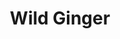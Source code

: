 ---
layout: place
title: "Wild Ginger"
permalink: /new-york/corning/wild-ginger.html
stateAbbr: NY
stateName: New York
cityName: Corning
seo:
  name: "Wild Ginger"
  type: Restaurant
  links: http://www.gafferdistrict.com/businesses/wild-ginger
description: "Looking for sushi in Corning, New York? Check out Wild Ginger for a delightful Japanese dining experience. Enjoy a variety of sushi and other dishes in a wel..."
place_id: ChIJF_xff8tJ0IkRWj6_KcgIuFo
photos:
  - name: >-
      places/ChIJF_xff8tJ0IkRWj6_KcgIuFo/photos/AeeoHcIl1Dg_-hFi0xFsquM6zEQYl7jQMg3L2Os4Y_ebSQ0cTCU1F6XEy6h8ilFJ8ItZXtDQlrzpwGX2geRKFqUoq3SUSJXN16CvFyF_MjuEMm3w-ea_wpV5fnwT3nudehyx7C1jukxdrA4TKjbpY_hHAPZg70Tx_JL532IMkQ4VM8IK4HujfhVG0se0KfPlWJEgfmHbXaRUMXp8Bik6CfrCo5D5DD47pIuQSY0MT3Crhfa22aAv6XAsiFKnfbPx6bIF7CeKvDK7M-kdGCGYiQfAhYjmknCKoIDLh5FsuXEJZ5QuLv6mkvnm4mgN4K5ycIINlyAVBLUmZ1ZNnTNd4nuFXJQDrWSVZzFvlJeMerejqKiWInqGW2pL8BDWWNuCrpUKM1Qu2_odi5SXkzV3aJ_ClyTcXbp_j-LHooq1KFjA0qbkpvg
    widthPx: 4032
    heightPx: 3024
    authorAttributions:
      - displayName: Richard Stram
        uri: https://maps.google.com/maps/contrib/112200722626697072135
        photoUri: >-
          https://lh3.googleusercontent.com/a-/ALV-UjUq3A0IuVzFIsKd9Ix42G1ADvWQgbr60bO04UOTV2yYae6MeIGBFQ=s100-p-k-no-mo
    flagContentUri: >-
      https://www.google.com/local/imagery/report/?cb_client=maps_api_places.places_api&image_key=!1e10!2sCIHM0ogKEICAgID9m-zkzgE&hl=en-US
    googleMapsUri: >-
      https://www.google.com/maps/place//data=!3m4!1e2!3m2!1sCIHM0ogKEICAgID9m-zkzgE!2e10!4m2!3m1!1s0x89d049cb7f5ffc17:0x5ab808c829bf3e5a
  - name: >-
      places/ChIJF_xff8tJ0IkRWj6_KcgIuFo/photos/AeeoHcI3ymt1Gc45liNWHJO9KUGJKjGphqY2AZ3apAru-Iz0QgYhqATd1a6lqE7uocFQR-JVPlNN933b0AVNXSTavaAT_QZhTUUgtutGgUQsklxulIt7Jm5YA8LlwC93jiS6K9nQl7oy7LAGhhepJyhbtgiBHWegmW_gRlMFUDand0_NrhWgsnQ-PS3rQXHlt_HIVPzh2fyL6dgEBi_QaCV-BUL-j2gsJ0Sh7Jvjwsua3ZH7RtEEnE6HKsCikAVs2_VRqcfN0aFMc_RzYI-qId6ltAFluY0xvNhFxSRM2t8zM0q9uK1HMlwEZjjdTzcvM4NEhAzBmMQDS_b5LCIQIY_IyHdNAwAOhllAaD7dL1cAPfAdZVj3vVUO8Ov9R_p5lVT2YcKGRy94t1siaMPbbbRnlhqdc2oSjmQy0HzZbarrE1EE30E
    widthPx: 4000
    heightPx: 3000
    authorAttributions:
      - displayName: Rayven K
        uri: https://maps.google.com/maps/contrib/114702118044740152168
        photoUri: >-
          https://lh3.googleusercontent.com/a-/ALV-UjX8ld-EMsvSl6kksfw8HEP8UztH73J7PmV-9Q6ryPiWjo1W5EQa=s100-p-k-no-mo
    flagContentUri: >-
      https://www.google.com/local/imagery/report/?cb_client=maps_api_places.places_api&image_key=!1e10!2sCIHM0ogKEICAgIDFn96J9gE&hl=en-US
    googleMapsUri: >-
      https://www.google.com/maps/place//data=!3m4!1e2!3m2!1sCIHM0ogKEICAgIDFn96J9gE!2e10!4m2!3m1!1s0x89d049cb7f5ffc17:0x5ab808c829bf3e5a
  - name: >-
      places/ChIJF_xff8tJ0IkRWj6_KcgIuFo/photos/AeeoHcLpLtcA8x1K8Qw2u5HJ9tNsP4FAyU9AVj4bkql3rP9IdM5V5CH3Kl8FMWs_DDM93Oz2O8pTpSL8ArXrRmyK_GE6FDDr_5_e3P2RlTR4U7eldYRj3PryHqITR5OtMbppke78xn4Jbbt8Q38H-pg0Ap4w-igneCZDyq_wMu5qjn0KUeyUE9l7dyxCHu8SZ78M8X-0NnmPYUqHRy6xLhwK1-U4ViCI_3U3qSIdxskyYBeTzwBROOeZBNYoWqKzX575enmm7oDsjZaIYpB-TATt1Alv9N3zspnNIWzWQYgg7iSmsKHEd-tkreSyIWxka3-v2zKKiC_NWHIHtlBBjN3ja4FPVIejQRkLUE5Qqv6SToDoAMr8aMtbworkBlaN9L4iCtTHL_KRf8KAP3bSllbNS-_kdt6fWMbpARa9hP1Gy0BZQimX
    widthPx: 3024
    heightPx: 3108
    authorAttributions:
      - displayName: Nate C
        uri: https://maps.google.com/maps/contrib/102563709547336354186
        photoUri: >-
          https://lh3.googleusercontent.com/a/ACg8ocLhc_PjQzhG-N7qqbNcWHUng_Zy4qIObwQXCGRqTdhzSdfkZw=s100-p-k-no-mo
    flagContentUri: >-
      https://www.google.com/local/imagery/report/?cb_client=maps_api_places.places_api&image_key=!1e10!2sCIHM0ogKEICAgICT8eb6vAE&hl=en-US
    googleMapsUri: >-
      https://www.google.com/maps/place//data=!3m4!1e2!3m2!1sCIHM0ogKEICAgICT8eb6vAE!2e10!4m2!3m1!1s0x89d049cb7f5ffc17:0x5ab808c829bf3e5a
  - name: >-
      places/ChIJF_xff8tJ0IkRWj6_KcgIuFo/photos/AeeoHcIQIKkStKP008KhfSuQ4mlDgno2rXP__oeoXo2HBUoqh7J4YoBfngn11aPRo9ZNUkyq-ttL_IfDHu3bN37jzqFCgzdbxJYKCJu1ei5kWtKHgY9ofhLEv6C2rE0T1p51V4ex-dFuYgG_ECCnZFLxx9wJ1f67LzBoE6RRVfClk2sB041zBgdFronE3IrH_YuX41tUkt2vZluCR1xhP-R3M0UXbaBfUpWw94Zw8CCXAeeK6ZxIRoT1K1bof6hYxjP_S5vWBxxj5S4pI2S0G9NfhETd_sVu4AoI5nTRUAuu71IG9HMDZbrMwJsNFVu-bAuvLW3SAutdj7-9hmeVmy05KaDgVaSxluT5SrcUgtYMT9TUoCzQEAfTPV84rgm9EO4bW4mu0h2P3jYuaYOxGD3O9mOuA5Hww4e9_EfkZPXtUqJyXA
    widthPx: 3024
    heightPx: 4032
    authorAttributions:
      - displayName: Shelly Zheng
        uri: https://maps.google.com/maps/contrib/100311108760339838460
        photoUri: >-
          https://lh3.googleusercontent.com/a/ACg8ocLgbdVe9Y3TQtd-bm8P6QffyUcbrL0QeJZmn0bjFhD2pHPJog=s100-p-k-no-mo
    flagContentUri: >-
      https://www.google.com/local/imagery/report/?cb_client=maps_api_places.places_api&image_key=!1e10!2sCIHM0ogKEICAgICdw-G4ag&hl=en-US
    googleMapsUri: >-
      https://www.google.com/maps/place//data=!3m4!1e2!3m2!1sCIHM0ogKEICAgICdw-G4ag!2e10!4m2!3m1!1s0x89d049cb7f5ffc17:0x5ab808c829bf3e5a
  - name: >-
      places/ChIJF_xff8tJ0IkRWj6_KcgIuFo/photos/AeeoHcKLEXgVFWzd-CRyfeM1c_V_c_34wo0A87i1ur1C59WEi-d-rYfZVaWLxOW0Glh5ai1cah7MLZ_7lLHsigfmE8hSjx3CwurOpeUA-rP67G8njVyv-s7ZVhK5Rc0GI9DZT4hYA2Rcirb233DArpVb6GXc18TImrSVvKzdqAup3w5yCNhxe6mGvQgnIiaya7Ysg9T089CTexDSczmMHucubC98M8sy0_SaiP7UqzHMVG9CSDJcj5Z5RCLC0dK8ZPwssN3hFngEg_-ZzELlTtsEJknzpmn7doTqbZi67Y8g6DglnLdcf2uKdM7x_zBgpeOPKLQxqmtBfvUqAm5uN1qsOrkG6WvlUtgF3INyvlmwbhfWfNv5EUrvM-7jbTjcg7YG7GfOAM5fEQ5sL0U7gidaZw-w9vt1WDx4F-VSor-rM6l62Q0g
    widthPx: 3000
    heightPx: 4000
    authorAttributions:
      - displayName: Crystal Chaffee
        uri: https://maps.google.com/maps/contrib/116677756343063493089
        photoUri: >-
          https://lh3.googleusercontent.com/a-/ALV-UjVNqKjXB5crEnSHAA3EAf-MRv_i4f2fSH1510cS_L2QijHA3Uvi=s100-p-k-no-mo
    flagContentUri: >-
      https://www.google.com/local/imagery/report/?cb_client=maps_api_places.places_api&image_key=!1e10!2sCIHM0ogKEICAgICn4dPz9gE&hl=en-US
    googleMapsUri: >-
      https://www.google.com/maps/place//data=!3m4!1e2!3m2!1sCIHM0ogKEICAgICn4dPz9gE!2e10!4m2!3m1!1s0x89d049cb7f5ffc17:0x5ab808c829bf3e5a
  - name: >-
      places/ChIJF_xff8tJ0IkRWj6_KcgIuFo/photos/AeeoHcLKbqlf4P4DXglgWheuu4zIWul9sejfWVU43WYw2m-KenrjPRW4Sbb2awKdTH6-nkGTDqvO4itd79OsPL5ZSxpOjoh-B5pk-6m91loKPr6-ji7XeFR-I2kQinltDNA7UFFV2ZlA99gSsjVACpSN2IbLq0wv0zUTwhidkX_bQ3pbQtQfhFfMAmmkiWnjqhDbwIqJ3tW8MmEeVoruW8ZUiX99DBvpqAXjZregxULdF0OVuI15C9Tr0It_3pvwuY7euh1ceukMtVnu9kcGP5ZgvX8AS-vZB-ROc_0dNZ5ma9nRBJEtSmHpgf2dqrDXBigcFXFME3OzRzCfD0q_DYLD-Q19YQYbgKH77rkiGWcMQ5Dktsbe7RCEQs1tpjqKPI2OjqrwOKtQ4j4jR7ZC7uqiLajEzH8pGHyHtXiN0vkWnxdVyoyb
    widthPx: 3563
    heightPx: 2006
    authorAttributions:
      - displayName: Marilyn Ghigliotti
        uri: https://maps.google.com/maps/contrib/106967825385629182417
        photoUri: >-
          https://lh3.googleusercontent.com/a-/ALV-UjWpWH-1sk0SBDG1tL_WelAAxGvFXr3O6MNo2AvkrILodbMMZp--dA=s100-p-k-no-mo
    flagContentUri: >-
      https://www.google.com/local/imagery/report/?cb_client=maps_api_places.places_api&image_key=!1e10!2sCIHM0ogKEICAgID3wIzu8gE&hl=en-US
    googleMapsUri: >-
      https://www.google.com/maps/place//data=!3m4!1e2!3m2!1sCIHM0ogKEICAgID3wIzu8gE!2e10!4m2!3m1!1s0x89d049cb7f5ffc17:0x5ab808c829bf3e5a
  - name: >-
      places/ChIJF_xff8tJ0IkRWj6_KcgIuFo/photos/AeeoHcJDr4R8IPpImLMmuPx9WELfQE3KH7-jKm2LSWSZNcTIfhYLdr2aQEbYiCDRxrFByz4LxGQQRmDn-dOiwlz3c5rsmShLrJoVNIk_tkzS9DOAwadZyoKEaYTOrxqgTHKedFbmAHaCLAlZwwR_D2UIVeT0mAqjxvYELLo9KqyR_57q4hjUL4veAvlMOGL8vw18dasuxv4ppLUg6F6XRH5-INUwcKxsErwUrHjNdx_eUZ65Ad0YYRZ7_s6aqd0DccPpf_GFQ_ueF3KfujQBaSJpZt7XoxG5DBU9xAuUWPXRdVfrQeu-YBEbdw0D2SbgRwGq61MHUaL0Yy89n5TwnOMs3NGykGXgHmPpvChlUi6x_l-TQOXeYvNNEiSmGuKkZfDgas7INP-DfaJP-O2ZNBlZwxzFZGh_pn7IfOlLN7IEmLI
    widthPx: 3024
    heightPx: 4032
    authorAttributions:
      - displayName: juha lee
        uri: https://maps.google.com/maps/contrib/100184867732840783562
        photoUri: >-
          https://lh3.googleusercontent.com/a-/ALV-UjW2dPQHinzt2xWcLDm38QtoFyguIk_AHxfHO0t1CvKJBjlPx-_hag=s100-p-k-no-mo
    flagContentUri: >-
      https://www.google.com/local/imagery/report/?cb_client=maps_api_places.places_api&image_key=!1e10!2sCIHM0ogKEICAgIDDo7joaQ&hl=en-US
    googleMapsUri: >-
      https://www.google.com/maps/place//data=!3m4!1e2!3m2!1sCIHM0ogKEICAgIDDo7joaQ!2e10!4m2!3m1!1s0x89d049cb7f5ffc17:0x5ab808c829bf3e5a
  - name: >-
      places/ChIJF_xff8tJ0IkRWj6_KcgIuFo/photos/AeeoHcJBlPqlYoMFltlF_xJL7ZaIsJVJKCK918w4vHewAmlKOAXroThfPpUKZQlUA41Vre39aCOfrhcgqMM-geuFiPPflBPnGUxOcx1JifUVWkPLA9XF4zCQ5Scsveftw9yG_W8UEoWj54oOtqEXkT4rtED-wQ5T29ZrZioDSLmjZcseKSuhwXqde9M-DQ-y3jdxEGUMyXVrTiDZqDK35qJPEa0f_X3mff9MZjmpMmnAtvlyBb8Qrbh07MiAmBYx6VSCXLHYLCdus8Im8ljjBoAiCwDVPZyKXyAM0GVJqRxdTzLFqApMSHpgca501bWr9RSx2KyF7vnMknzpepkzAPxZiY7S49z1OixkvEwfVnxJKYSyazU6psENfX7tvovyW6IDyTRi2f7mWTZ6vF0P5dFZyzEXrc59_o6HDmtnCuIHjcr1YUBT
    widthPx: 2252
    heightPx: 4000
    authorAttributions:
      - displayName: Marilyn Ghigliotti
        uri: https://maps.google.com/maps/contrib/106967825385629182417
        photoUri: >-
          https://lh3.googleusercontent.com/a-/ALV-UjWpWH-1sk0SBDG1tL_WelAAxGvFXr3O6MNo2AvkrILodbMMZp--dA=s100-p-k-no-mo
    flagContentUri: >-
      https://www.google.com/local/imagery/report/?cb_client=maps_api_places.places_api&image_key=!1e10!2sCIHM0ogKEICAgID3wIyu3gE&hl=en-US
    googleMapsUri: >-
      https://www.google.com/maps/place//data=!3m4!1e2!3m2!1sCIHM0ogKEICAgID3wIyu3gE!2e10!4m2!3m1!1s0x89d049cb7f5ffc17:0x5ab808c829bf3e5a
  - name: >-
      places/ChIJF_xff8tJ0IkRWj6_KcgIuFo/photos/AeeoHcIJRMhodoZlTEN8w28HxzK7pRtCA4_QEDK8lIe0nOvQOCA7MbH-kcwoK8rJiLHJe02QUXVS_-nAvnLPnZTK53pOSNKedfUSTEUspkC0SsdjFP5F84Pb0FXcYwDwAD7mGnjVz8Mk_G_BPtFvmnpKj682Ao3ifokcBaKWuMbCiHCMxcqvBnXxzR674-QxGYjiBhs1SqyY4yEX5d9dwJfWF0Q0WrMQDL0JoKUS9MpqUuBQ8sBoGeCDcEI1QIwQJyXvKnZ-n6qx3QgIuo7Mq5KyDi4IjjOuH5ekA6KwFAymlBKsZ5t1WDyPGvLlFBNzPuijk1yKMCghnPl6fc1gVm6fXe2t8SxweXrza7DFIZ6j6wM1X5vMfNRyHQBs58GbVDbzVy4-G6FGEb5tAIlmpRz6BCSzPKXJyMpuo3q2TabXmHs
    widthPx: 3024
    heightPx: 4032
    authorAttributions:
      - displayName: Melody Lan
        uri: https://maps.google.com/maps/contrib/114639677216084856650
        photoUri: >-
          https://lh3.googleusercontent.com/a-/ALV-UjWhLGTskVll5_teezzU8iWIEp0IVs3ghwmBYX3PcHi6K_hSw_kO=s100-p-k-no-mo
    flagContentUri: >-
      https://www.google.com/local/imagery/report/?cb_client=maps_api_places.places_api&image_key=!1e10!2sCIHM0ogKEICAgIDetsv0dQ&hl=en-US
    googleMapsUri: >-
      https://www.google.com/maps/place//data=!3m4!1e2!3m2!1sCIHM0ogKEICAgIDetsv0dQ!2e10!4m2!3m1!1s0x89d049cb7f5ffc17:0x5ab808c829bf3e5a
  - name: >-
      places/ChIJF_xff8tJ0IkRWj6_KcgIuFo/photos/AeeoHcJu7g3_Kv7k5Slp94PGedeZ_XMhlSTQHQ-dHtVY7_xuW1FCbHK2Es3XhLYdKLzPB3eG61pFErF0hdv3Lnx0B0bPW8fDz4odeGPrqnaoYI1F6RB2DbGUg8Eyb5znATZnoaTvO8zRRBbbgImDqYP8qJxnmfLF7jMwAusY8y4hsxh-q91Am6cGG2HEsuJH1YzQRMlAyErx6eGjOf3r4hE4reY_qF69-cDG-kHd2mUf67dO9OJl5s4Nx7yxMx-LpH5R52VZGHuk9X70i0tURozttIByPQg1QgFYCbQLcp-KRWNgeS57eUY9G0hidnvaTzZ-PtFFC-zGQ98nbEuYK_4C-fYEymHDK-qBTTOENNrFjXEi3Ep4KgZdtgXiL5LcBcOgV67mF2q4fhC9-1ET91lvMa3QCIyfCUETk8FcgnhcllnCaw
    widthPx: 4000
    heightPx: 3000
    authorAttributions:
      - displayName: Rayven King-Ligi
        uri: https://maps.google.com/maps/contrib/110127898176534271381
        photoUri: >-
          https://lh3.googleusercontent.com/a/ACg8ocKs7mf0Q8-xWCcgD0Kgb_ijydQsrQhFMpL2EBu0a0iZUvNabA=s100-p-k-no-mo
    flagContentUri: >-
      https://www.google.com/local/imagery/report/?cb_client=maps_api_places.places_api&image_key=!1e10!2sCIHM0ogKEICAgICljpruUw&hl=en-US
    googleMapsUri: >-
      https://www.google.com/maps/place//data=!3m4!1e2!3m2!1sCIHM0ogKEICAgICljpruUw!2e10!4m2!3m1!1s0x89d049cb7f5ffc17:0x5ab808c829bf3e5a
address: 119 W Market St, Corning, NY 14830, USA
street: 119 W Market St
city: Corning
state: NY
zip: '14830'
country: USA
neighborhood: null
latitude: '42.144448'
longitude: '-77.059323'
accessibility_options:
  wheelchairAccessibleParking: true
  wheelchairAccessibleEntrance: true
  wheelchairAccessibleRestroom: true
  wheelchairAccessibleSeating: true
business_status: OPERATIONAL
name: Wild Ginger
google_maps_links:
  directionsUri: >-
    https://www.google.com/maps/dir//''/data=!4m7!4m6!1m1!4e2!1m2!1m1!1s0x89d049cb7f5ffc17:0x5ab808c829bf3e5a!3e0
  placeUri: https://maps.google.com/?cid=6536984514915155546
  writeAReviewUri: >-
    https://www.google.com/maps/place//data=!4m3!3m2!1s0x89d049cb7f5ffc17:0x5ab808c829bf3e5a!12e1
  reviewsUri: >-
    https://www.google.com/maps/place//data=!4m4!3m3!1s0x89d049cb7f5ffc17:0x5ab808c829bf3e5a!9m1!1b1
  photosUri: >-
    https://www.google.com/maps/place//data=!4m3!3m2!1s0x89d049cb7f5ffc17:0x5ab808c829bf3e5a!10e5
primary_type: Asian Restaurant
opening_hours:
  regular: null
  current: null
secondary_opening_hours:
  regular:
    weekdayDescriptions: null
    type: null
  current:
    weekdayDescriptions: null
    type: null
phone: (607) 936-8888
price_level: PRICE_LEVEL_MODERATE
price_range: $10 &ndash; $20
rating: '4.4'
rating_count: 640
website: http://www.gafferdistrict.com/businesses/wild-ginger
reviews: null
parking_options: null
payment_options: null
allow_dogs: null
curbside_pickup: null
delivery: null
dine_in: null
good_for_children: null
good_for_groups: null
good_for_sports: null
live_music: null
menu_for_children: null
outdoor_seating: null
reservable: null
restroom: null
serves_beer: null
serves_breakfast: null
serves_brunch: null
serves_cocktails: null
serves_coffee: null
serves_dinner: null
serves_dessert: null
serves_lunch: null
serves_vegetarian_food: null
serves_wine: null
takeout: null
summary: null

---